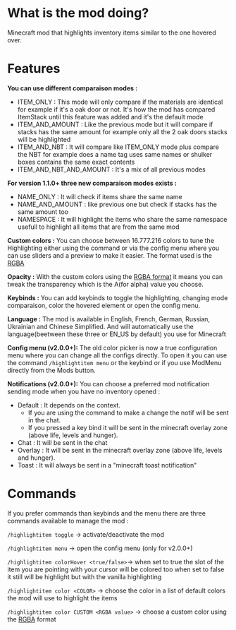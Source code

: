 # What is the mod doing?

Minecraft mod that highlights inventory items similar to the one hovered over.

# Features

**You can use different comparaison modes :**
 - ITEM_ONLY : This mode will only compare if the materials are identical for example if it's a oak door or not. It's how the mod has compared ItemStack until this feature was added and it's the default mode
 - ITEM_AND_AMOUNT : Like the previous mode but it will compare if stacks has the same amount for example only all the 2 oak doors stacks will be highlighted
 - ITEM_AND_NBT : It will compare like ITEM_ONLY mode plus compare the NBT for example does a name tag uses same names or shulker boxes contains the same exact contents
 - ITEM_AND_NBT_AND_AMOUNT : It's a mix of all previous modes

**For version 1.1.0+ three new comparaison modes exists :**
- NAME_ONLY : It will check if items share the same name 
- NAME_AND_AMOUNT : like previous one but check if stacks has the same amount too
- NAMESPACE : It will highlight the items who share the same namespace usefull to highlight all items that are from the same mod

**Custom colors :**
You can choose between 16.777.216 colors to tune the Highlighting either using the command or via the config menu where you can use sliders and a preview to make it easier. The format used is the [RGBA](https://en.wikipedia.org/wiki/RGBA_color_model)

**Opacity :**
With the custom colors using the [RGBA format](https://en.wikipedia.org/wiki/RGBA_color_model) it means you can tweak the transparency which is the A(for alpha) value you choose. 

**Keybinds :**
You can add keybinds to toggle the highlighting, changing mode comparaison, color the hovered element or open the config menu. 

**Language :**
The mod is available in English, French, German, Russian, Ukrainian and Chinese Simplified. And will automatically use the language(beetween these three or EN_US by default) you use for Minecraft

**Config menu (v2.0.0+):**
The old color picker is now a true configuration menu where you can change all the configs directly. To open it you can use the command `/highlightitem menu` or the keybind or if you use ModMenu directly from the Mods button.

**Notifications (v2.0.0+):**
You can choose a preferred mod notification sending mode when you have no inventory opened : 
- Default : It depends on the context. 
  - If you are using the command to make a change the notif will be sent in the chat.
  - If you pressed a key bind it will be sent in the minecraft overlay zone (above life, levels and hunger). 
- Chat : It will be sent in the chat  
- Overlay : It will be sent in the minecraft overlay zone (above life, levels and hunger).
- Toast : It will always be sent in a "minecraft toast notification"

# Commands 

If you prefer commands than keybinds and the menu there are three commands available to manage the mod :

```/highlightitem toggle``` -> activate/deactivate the mod 

```/highlightitem menu``` -> open the config menu (only for v2.0.0+)

```/highlightitem colorHover <true/false>```-> when set to true the slot of the item you are pointing with your cursor will be colored too when set to false it still will be highlight but with the vanilla highlighting

```/highlightitem color <COLOR>``` -> choose the color in a list of default colors the mod will use to highlight the items

```/highlightitem color CUSTOM <RGBA value>``` -> choose a custom color using the [RGBA](https://en.wikipedia.org/wiki/RGBA_color_model) format
